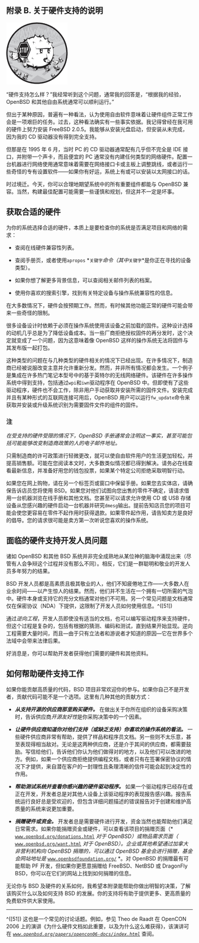 ## 附录 B. 关于硬件支持的说明

![关于硬件支持的说明](img/httpatomoreillycomsourcenostarchimages2127149.png.jpg)

“硬件支持怎么样？”我经常听到这个问题，通常我的回答是，“根据我的经验，OpenBSD 和其他自由系统通常可以顺利运行。”

但出于某种原因，普遍有一种看法，认为使用自由软件意味着让硬件组件正常工作会是一项艰巨的任务。过去，这种看法确实有一些事实依据。我记得曾经在我可用的硬件上努力安装 FreeBSD 2.0.5。我能够从安装光盘启动，但安装从未完成，因为我的 CD 驱动器没有得到完全支持。

但那是在 1995 年 6 月，当时 PC 的 CD 驱动器通常配有几乎但不完全是 IDE 接口，并附带一个声卡，而且便宜的 PC 通常没有内建任何类型的网络硬件。配置一台机器进行网络使用通常意味着需要在网络接口卡或主板上调整跳线，或者运行一些奇怪的专有设置软件——如果你有好运，系统上有或可以安装以太网接口的话。

时过境迁。今天，你可以合理地期望系统中的所有重要组件都能与 OpenBSD 兼容。当然，构建最佳配置可能需要一些谨慎和规划，但这并不一定是坏事。

## 获取合适的硬件

为你的系统选择合适的硬件，本质上是要检查你的系统是否满足项目和网络的需求：

+   查阅在线硬件兼容性列表。

+   查阅手册页，或者使用`apropos` *`关键字`*命令（其中*`关键字`*是你正在寻找的设备类型）。

+   如果你想了解更多背景信息，可以查阅相关邮件列表的档案。

+   使用你喜欢的搜索引擎，找到有关特定设备与操作系统兼容性的信息。

在大多数情况下，硬件会按预期工作。然而，有时候其他功能正常的硬件可能会带来一些奇怪的限制。

很多设备设计时依赖于必须在操作系统使用该设备之前加载的固件。这种设计选择的动机几乎总是为了降低设备成本。当一些厂商拒绝授权固件的再分发时，这个决定就变成了一个问题，因为这意味着像 OpenBSD 这样的操作系统无法将固件与其发布版一起打包。

这种类型的问题在与几种类型的硬件相关的情况下已经出现。在许多情况下，制造商已经被说服改变主意并允许重新分发。然而，并非所有情况都会发生。一个例子是集成在许多热门笔记本型号中的基于英特尔的无线网络硬件。该硬件在许多操作系统中得到支持，包括通过`wpi`和`iwn`驱动程序在 OpenBSD 中。但即使有了这些驱动程序，硬件也不会工作，除非用户手动获取并安装所需的固件文件。安装完成并且有某种形式的互联网连接可用后，OpenBSD 用户可以运行`fw_update`命令来获取并安装或升级系统识别为需要固件文件的组件的固件。

### 注

*在受支持的硬件受限的情况下，OpenBSD 手册通常会注明这一事实，甚至可能包括可能能够改变制造商政策的人的电子邮件地址。*

只需制造商的许可政策进行轻微更改，就可以使自由软件用户的生活更加轻松，并提高销售额。可能在您阅读本文时，大多数类似情况都已得到解决。请务必在线查看最新信息，并准备好用您的钱包投票，如果某个特定公司拒绝采取明智行动。

如果您在网上购物，请在另一个标签页或窗口中保留手册。如果您去实体店，请确保告诉店员您将使用 BSD。如果您对他们试图向您出售的零件不确定，请请求借用一台机器浏览在线手册和其他文档。您甚至可以请求允许使用 CD 或 USB 存储设备从您感兴趣的硬件启动一台机器并研究`dmesg`输出。提前告知店员您的项目可能会使您更容易在零件不起作用时获得退款。如果零件起作用，请告知卖方是良好的倡导。您的请求很可能是卖方第一次听说您喜欢的操作系统。

## 面临的硬件支持开发人员问题

诸如 OpenBSD 和其他 BSD 系统并非完全成熟地从某位神的脑海中涌现出来（尽管有人会争辩这个过程并没有那么不同）。相反，它们是一群聪明和敬业的开发人员多年努力的结果。

BSD 开发人员都是高素质且极其敬业的人，他们不知疲倦地工作——大多数人在业余时间——以产生惊人的结果。然而，他们并不生活在一个拥有一切所需的气泡中。硬件本身或支持它的充分文档通常对他们不可用。另一个常见问题是文档通常仅在保密协议（NDA）下提供，这限制了开发人员如何使用信息。^([51])

通过*逆向工程*，开发人员即使没有适当的文档，也可以编写驱动程序来支持硬件，但这个过程是复杂的，包括有根据的猜测、编码和测试，直到结果开始显现。逆向工程需要大量时间，而且—由于只有立法者和游说者才知道的原因—它在世界多个法域中会带来法律后果。

好消息是，你可以帮助开发者获得他们需要的硬件和其他资料。

## 如何帮助硬件支持工作

如果你能贡献高质量的代码，BSD 项目非常欢迎你的参与。如果你自己不是开发者，贡献代码可能不是一个选项。这里有几种其他的贡献方式：

+   ***从支持开源的供应商那里购买硬件。*** 在做出关于你所在组织的设备采购决策时，告诉供应商*开源友好性*是你采购决策中的一个因素。

+   ***让硬件供应商知道你对他们支持（或缺乏支持）你喜欢的操作系统的看法。*** 一些硬件供应商非常有帮助，提供了样品和程序员文档。另一些则不太乐意，甚至表现得相当敌对。无论是这两种供应商，还是介于其间的供应商，都需要鼓励。写信给他们，告诉他们你认为他们做得对的地方，以及他们可以改进的地方。例如，如果一个供应商拒绝提供编程文档，或者只有在签署保密协议的情况下才提供，来自潜在客户的一封理性且条理清晰的信件可能会起到决定性的作用。

+   ***帮助测试系统并查看你感兴趣的硬件驱动程序。*** 如果一个驱动程序已经存在或正在开发，开发者总是对其他人设备上该驱动程序的表现报告感兴趣。报告系统运行良好总是受欢迎的，但包含详细问题描述的错误报告对于创建和维护高质量的系统来说更加重要。

+   ***捐赠硬件或资金。*** 开发者总是需要硬件进行开发，资金当然也能帮助他们满足日常需求。如果你能捐赠资金或硬件，可以查看该项目的捐赠页面（* [`www.openbsd.org/donations.html`](http://www.openbsd.org/donations.html) *对于 OpenBSD）或物品需求页面（* [`www.openbsd.org/want.html`](http://www.openbsd.org/want.html) *对于 OpenBSD）。企业或其他希望通过加拿大非营利机构向 OpenBSD 捐赠的，可以通过 OpenBSD 基金会进行捐赠，基金会网站地址是* [`www.openbsdfoundation.org/`](http://www.openbsdfoundation.org/) *。对 OpenBSD 的捐赠最有可能帮助 PF 开发，但如果你更愿意捐赠给 FreeBSD、NetBSD 或 DragonFly BSD，你可以在它们的网站上找到如何捐赠的信息。

无论你与 BSD 及硬件的关系如何，我希望本附录能帮助你做出明智的决策，了解该购买什么以及如何支持 BSD 的发展。你的支持将有助于提供更多、更高质量的免费软件供大家使用。

* * *

^([51]) 这也是一个常见的讨论话题。例如，参见 Theo de Raadt 在 OpenCON 2006 上的演讲《为什么硬件文档如此重要，以及为什么这么难获得》，该演讲可在 *[`www.openbsd.org/papers/opencon06-docs/index.html`](http://www.openbsd.org/papers/opencon06-docs/index.html)* 查阅。
